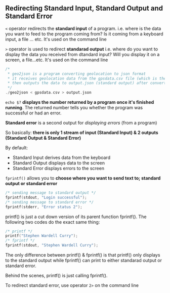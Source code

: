 ## Redirecting Standard Input, Standard Output and Standard Error

`<` operator redirects the **standard input** of a program. i.e. where is the data you want to feed to the program coming from? Is it coming from a keyboard input, a file ... etc. It's used on the command line

`>` operator is used to redirect **standarad output** i.e. where do you want to display the data you received from dtandard input? Will you display it on a screen, a file...etc. It's used on the command line

```c
/*
 * geo2json is a program converting geolocation to json format
 * it receives geolocation data from the gpsdata.csv file (which is the standard input)
 * then outputs the data to output.json (standard output) after converting it into json format
 */
./geo2json < gpsdata.csv > output.json
```

`echo $?` **displays the number returned by a program once it's finished running**. The returned number tells you whether the program was successful or had an error.

**Standard error** is a second output for *displaying errors* (from a program)

So basically: **there is only 1 stream of input (Standard Input) & 2 outputs (Standard Output & Standard Error)**

By default:
- Standard Input derives data from the keyboard
- Standard Output displays data to the screen
- Standard Error displays errors to the screen 

`fprintf()` allows you to **choose where you want to send text to; standard output or standard error**
```c
/* sending message to standard output */
fprintf(stdout, "Login successful");
/* sending message to standard error */
fprintf(stderr, "Error status 2");
```

printf() is just a cut down version of its parent function fprintf(). The following two codes do the exact same thing:
```c
/* printf */
printf("Stephen Wardell Curry");
/* fprintf */
fprintf(stdout, "Stephen Wardell Curry");
```

The only difference between printf() & fprintf() is that printf() only displays to the standard output while fprintf() can print to either standarad output or standard error.

Behind the scenes, printf() is just calling fprintf().

To redirect standard error, use operator `2>` on the command line